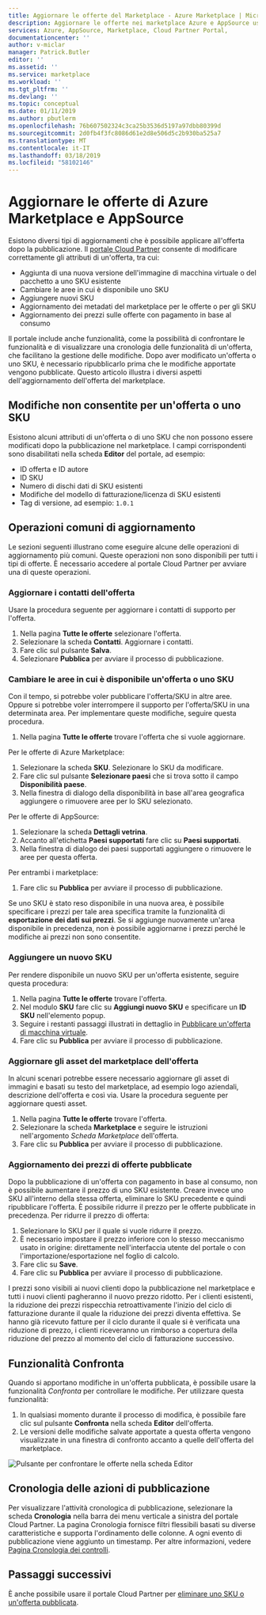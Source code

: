 ```yaml
---
title: Aggiornare le offerte del Marketplace - Azure Marketplace | Microsoft Docs
description: Aggiornare le offerte nei marketplace Azure e AppSource usando il portale Cloud Partner
services: Azure, AppSource, Marketplace, Cloud Partner Portal,
documentationcenter: ''
author: v-miclar
manager: Patrick.Butler
editor: ''
ms.assetid: ''
ms.service: marketplace
ms.workload: ''
ms.tgt_pltfrm: ''
ms.devlang: ''
ms.topic: conceptual
ms.date: 01/11/2019
ms.author: pbutlerm
ms.openlocfilehash: 76b607502324c3ca25b3536d5197a97dbb80399d
ms.sourcegitcommit: 2d0fb4f3fc8086d61e2d8e506d5c2b930ba525a7
ms.translationtype: MT
ms.contentlocale: it-IT
ms.lasthandoff: 03/18/2019
ms.locfileid: "58102146"
---
```

# <a name="update-azure-marketplace-and-appsource-offers"></a>Aggiornare le offerte di Azure Marketplace e AppSource

Esistono diversi tipi di aggiornamenti che è possibile applicare all'offerta dopo la pubblicazione.  Il [portale Cloud Partner](https://cloudpartner.azure.com/) consente di modificare correttamente gli attributi di un'offerta, tra cui:

-  Aggiunta di una nuova versione dell'immagine di macchina virtuale o del pacchetto a uno SKU esistente
-  Cambiare le aree in cui è disponibile uno SKU
-  Aggiungere nuovi SKU
-  Aggiornamento dei metadati del marketplace per le offerte o per gli SKU 
-  Aggiornamento dei prezzi sulle offerte con pagamento in base al consumo

Il portale include anche funzionalità, come la possibilità di confrontare le funzionalità e di visualizzare una cronologia delle funzionalità di un'offerta, che facilitano la gestione delle modifiche.  Dopo aver modificato un'offerta o uno SKU, è necessario ripubblicarlo prima che le modifiche apportate vengono pubblicate.  Questo articolo illustra i diversi aspetti dell'aggiornamento dell'offerta del marketplace.

## <a name="unpermitted-changes-to-an-offersku"></a>Modifiche non consentite per un'offerta o uno SKU

Esistono alcuni attributi di un'offerta o di uno SKU che non possono essere modificati dopo la pubblicazione nel marketplace.  I campi corrispondenti sono disabilitati nella scheda **Editor** del portale, ad esempio:  

- ID offerta e ID autore
- ID SKU 
- Numero di dischi dati di SKU esistenti
- Modifiche del modello di fatturazione/licenza di SKU esistenti
- Tag di versione, ad esempio: `1.0.1`


## <a name="common-update-operations"></a>Operazioni comuni di aggiornamento

Le sezioni seguenti illustrano come eseguire alcune delle operazioni di aggiornamento più comuni.  Queste operazioni non sono disponibili per tutti i tipi di offerte.  È necessario accedere al portale Cloud Partner per avviare una di queste operazioni.


### <a name="update-offer-contacts"></a>Aggiornare i contatti dell'offerta

Usare la procedura seguente per aggiornare i contatti di supporto per l'offerta.
1. Nella pagina **Tutte le offerte** selezionare l'offerta.
2. Selezionare la scheda **Contatti**. Aggiornare i contatti.
3. Fare clic sul pulsante **Salva**.
4. Selezionare **Pubblica** per avviare il processo di pubblicazione.


### <a name="change-regions-an-offer-or-sku-is-available-in"></a>Cambiare le aree in cui è disponibile un'offerta o uno SKU

Con il tempo, si potrebbe voler pubblicare l'offerta/SKU in altre aree.
Oppure si potrebbe voler interrompere il supporto per l'offerta/SKU in una determinata area.
Per implementare queste modifiche, seguire questa procedura.

1. Nella pagina **Tutte le offerte** trovare l'offerta che si vuole aggiornare.

Per le offerte di Azure Marketplace:

1. Selezionare la scheda **SKU**.  Selezionare lo SKU da modificare.
1. Fare clic sul pulsante **Selezionare paesi** che si trova sotto il campo **Disponibilità paese**.
1. Nella finestra di dialogo della disponibilità in base all'area geografica aggiungere o rimuovere aree per lo SKU selezionato.

Per le offerte di AppSource:

1. Selezionare la scheda **Dettagli vetrina**.
1. Accanto all'etichetta **Paesi supportati** fare clic su **Paesi supportati**. 
1. Nella finestra di dialogo dei paesi supportati aggiungere o rimuovere le aree per questa offerta.

Per entrambi i marketplace:

1. Fare clic su **Pubblica** per avviare il processo di pubblicazione. 

Se uno SKU è stato reso disponibile in una nuova area, è possibile specificare i prezzi per tale area specifica tramite la funzionalità di **esportazione dei dati sui prezzi**. Se si aggiunge nuovamente un'area disponibile in precedenza, non è possibile aggiornarne i prezzi perché le modifiche ai prezzi non sono consentite.


### <a name="add-a-new-sku"></a>Aggiungere un nuovo SKU 

Per rendere disponibile un nuovo SKU per un'offerta esistente, seguire questa procedura:

1. Nella pagina **Tutte le offerte** trovare l'offerta.
3. Nel modulo **SKU** fare clic su **Aggiungi nuovo SKU** e specificare un **ID SKU** nell'elemento popup.
4. Seguire i restanti passaggi illustrati in dettaglio in [Pubblicare un'offerta di macchina virtuale](../virtual-machine/cpp-publish-offer.md).
5. Fare clic su **Pubblica** per avviare il processo di pubblicazione.


### <a name="update-offer-marketplace-assets"></a>Aggiornare gli asset del marketplace dell'offerta

In alcuni scenari potrebbe essere necessario aggiornare gli asset di immagini e basati su testo del marketplace, ad esempio logo aziendali, descrizione dell'offerta e così via. Usare la procedura seguente per aggiornare questi asset.

1. Nella pagina **Tutte le offerte** trovare l'offerta. 
2. Selezionare la scheda **Marketplace** e seguire le istruzioni nell'argomento *Scheda Marketplace* dell'offerta.
3. Fare clic su **Pubblica** per avviare il processo di pubblicazione.


### <a name="update-pricing-on-published-offers"></a>Aggiornamento dei prezzi di offerte pubblicate

Dopo la pubblicazione di un'offerta con pagamento in base al consumo, non è possibile aumentare il prezzo di uno SKU esistente.  Creare invece uno SKU all'interno della stessa offerta, eliminare lo SKU precedente e quindi ripubblicare l'offerta. È possibile ridurre il prezzo per le offerte pubblicate in precedenza. Per ridurre il prezzo di offerta:

1. Selezionare lo SKU per il quale si vuole ridurre il prezzo.
2. È necessario impostare il prezzo inferiore con lo stesso meccanismo usato in origine: direttamente nell'interfaccia utente del portale o con l'importazione/esportazione nel foglio di calcolo.
3. Fare clic su **Save**.
4. Fare clic su **Pubblica** per avviare il processo di pubblicazione.

I prezzi sono visibili ai nuovi clienti dopo la pubblicazione nel marketplace e tutti i nuovi clienti pagheranno il nuovo prezzo ridotto.  Per i clienti esistenti, la riduzione dei prezzi rispecchia retroattivamente l'inizio del ciclo di fatturazione durante il quale la riduzione dei prezzi diventa effettiva.  Se hanno già ricevuto fatture per il ciclo durante il quale si è verificata una riduzione di prezzo, i clienti riceveranno un rimborso a copertura della riduzione del prezzo al momento del ciclo di fatturazione successivo.


## <a name="compare-feature"></a>Funzionalità Confronta

Quando si apportano modifiche in un'offerta pubblicata, è possibile usare la funzionalità *Confronta* per controllare le modifiche. Per utilizzare questa funzionalità:

1. In qualsiasi momento durante il processo di modifica, è possibile fare clic sul pulsante **Confronta** nella scheda **Editor** dell'offerta.
2. Le versioni delle modifiche salvate apportate a questa offerta vengono visualizzate in una finestra di confronto accanto a quelle dell'offerta del marketplace. 

![Pulsante per confrontare le offerte nella scheda Editor](./media/offer-compare-button.png)


## <a name="history-of-publishing-actions"></a>Cronologia delle azioni di pubblicazione

Per visualizzare l'attività cronologica di pubblicazione, selezionare la scheda **Cronologia** nella barra dei menu verticale a sinistra del portale Cloud Partner.  La pagina Cronologia fornisce filtri flessibili basati su diverse caratteristiche e supporta l'ordinamento delle colonne.  A ogni evento di pubblicazione viene aggiunto un timestamp.  Per altre informazioni, vedere [Pagina Cronologia dei controlli](../portal-tour/cpp-history-page.md).


## <a name="next-steps"></a>Passaggi successivi

È anche possibile usare il portale Cloud Partner per [eliminare uno SKU o un'offerta pubblicata](./cpp-delete-offer.md).
